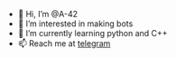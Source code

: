 - 👋 Hi, I’m @A-42
- 👀 I’m interested in making bots
- 🌱 I’m currently learning python and C++
- 📫 Reach me at [telegram](telegram.me/Pydltya)

<!---
telegramguru307/telegramguru307 is a ✨ special ✨ repository because its `README.md` (this file) appears on your GitHub profile.
You can click the Preview link to take a look at your changes.
--->

